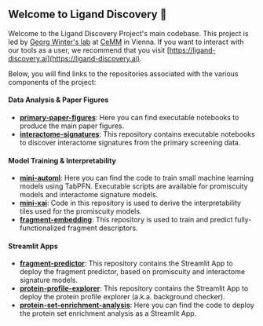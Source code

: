 ## Welcome to Ligand Discovery 🎯

Welcome to the Ligand Discovery Project's main codebase. This project is led by [Georg Winter's lab](https://www.winter-lab.com/) at [CeMM](https://cemm.at) in Vienna. If you want to interact with our tools as a user, we recommend that you visit [https://ligand-discovery.ai](https://ligand-discovery.ai).

Below, you will find links to the repositories associated with the various components of the project:

#### Data Analysis & Paper Figures
- [**primary-paper-figures**](https://github.com/ligand-discovery/primary-paper-figures): Here you can find executable notebooks to produce the main paper figures.
- [**interactome-signatures**](https://github.com/ligand-discovery/interactome-signatures): This repository contains executable notebooks to discover interactome signatures from the primary screening data.

#### Model Training & Interpretability
- [**mini-automl**](https://github.com/ligand-discovery/mini-automl): Here you can find the code to train small machine learning models using TabPFN. Executable scripts are available for promiscuity models and interactome signature models.
- [**mini-xai**](https://github.com/ligand-discovery/mini-xai): Code in this repository is used to derive the interpretability tiles used for the promiscuity models.
- [**fragment-embedding**](https://github.com/ligand-discovery/fragment-embedding): This repository is used to train and predict fully-functionalized fragment descriptors.

#### Streamlit Apps
- [**fragment-predictor**](https://github.com/ligand-discovery/fragment-predictor): This repository contains the Streamlit App to deploy the fragment predictor, based on promiscuity and interactome signature models.
- [**protein-profile-explorer**](https://github.com/ligand-discovery/protein-profile-explorer): This repository contains the Streamlit App to deploy the protein profile explorer (a.k.a. background checker).
- [**protein-set-enrichment-analysis**](https://github.com/ligand-discovery/protein-set-enrichment-analysis): Here you can find the code to deploy the protein set enrichment analysis as a Streamlit App.

